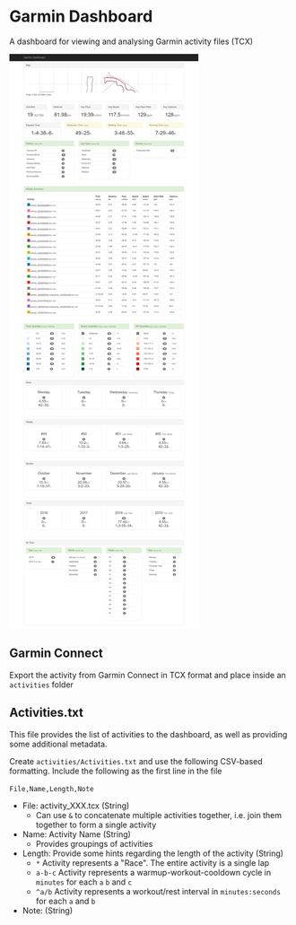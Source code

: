 # Garmin Dashboard

A dashboard for viewing and analysing Garmin activity files (TCX)

![screenshot](https://github.com/dspinoz/garmin_dashboard/blob/master/wiki/screencapture.png)

## Garmin Connect

Export the activity from Garmin Connect in TCX format and place inside an `activities` folder

## Activities.txt

This file provides the list of activities to the dashboard, as well as providing some additional metadata.

Create `activities/Activities.txt` and use the following CSV-based formatting. Include the following as the first line in the file

`File,Name,Length,Note`

* File: activity_XXX.tcx (String)
  * Can use `&` to concatenate multiple activities together, i.e. join them together to form a single activity
* Name: Activity Name (String)
  * Provides groupings of activities 
* Length: Provide some hints regarding the length of the activity (String)
  * `*` Activity represents a "Race". The entire activity is a single lap
  * `a-b-c` Activity represents a warmup-workout-cooldown cycle in `minutes` for each `a` `b` and `c`
  * `^a/b` Activity represents a workout/rest interval in `minutes:seconds` for each `a` and `b`
* Note: (String)
